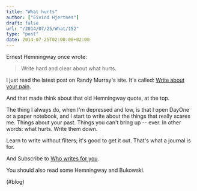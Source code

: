 ```yaml
---
title: "What hurts"
author: ["Eivind Hjertnes"]
draft: false
url: "/2014/07/25/What/152"
type: "post"
date: 2014-07-25T02:00:00+02:00
---
```


Ernest Hemningway once wrote:

> Write hard and clear about what hurts.

I just read the latest post on Randy Murray's site. It's called:
[Write
about your pain](http://whowritesforyou.com/2014/07/25/writing-assignment-write-about-your-pain/?utm%5Fsource=rss&utm%5Fmedium=rss&utm%5Fcampaign=writing-assignment-write-about-your-pain).

And that made think about that old Hemningway quote, at the top.

The thing I always do, when I'm depressed and low, is that I open DayOne
or a paper notebook, and I start to write about the things that really
scares me. Things about your past. Things you can't bring up -- ever. In
other words: what hurts. Write them down.

Learn to write without filters; it's good to get it out. That's what a
journal is for.

And Subscribe to [Who writes for you](http://whowritesforyou.com/).

You should also read some Hemningway and Bukowski.

(#blog)
